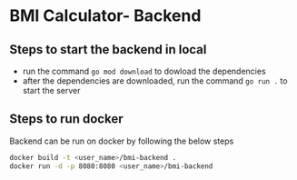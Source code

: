 # BMI Calculator- Backend

## Steps to start the backend in local
- run the command ```go mod download``` to dowload the dependencies 
- after the dependencies are downloaded, run the command ```go run .``` to start the server

## Steps to run docker 
Backend can be run on docker by following the below steps
``` sh
docker build -t <user_name>/bmi-backend .
docker run -d -p 8080:8080 <user_name>/bmi-backend
```